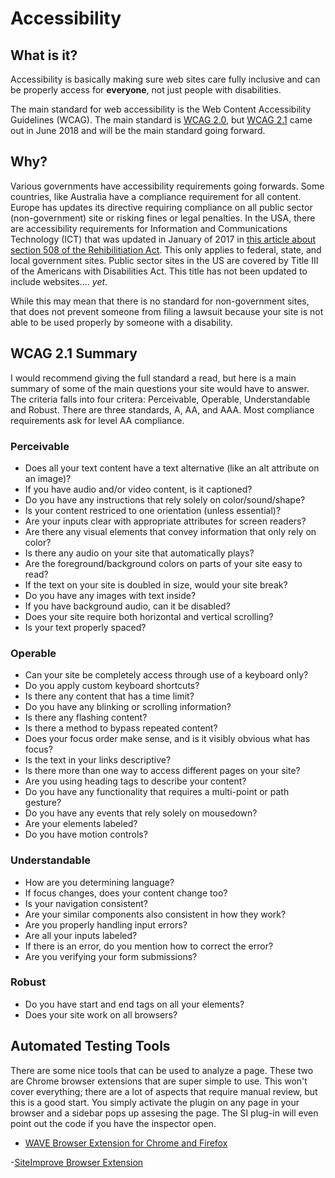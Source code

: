 # Accessibility

## What is it?

Accessibility is basically making sure web sites care fully inclusive and can be properly access for **everyone**, not just people with disabilities.

The main standard for web accessibility is the Web Content Accessibility Guidelines (WCAG). The main standard is [WCAG 2.0](https://www.w3.org/TR/WCAG20/), but [WCAG 2.1](https://www.w3.org/TR/WCAG21/) came out in June 2018 and will be the main standard going forward.

## Why?

Various governments have accessibility requirements going forwards. Some countries, like Australia have a compliance requirement for all content. Europe has updates its directive requiring compliance on all public sector (non-government) site or risking fines or legal penalties. In the USA, there are accessibility requirements for Information and Communications Technology (ICT) that was updated in January of 2017 in [this article about section 508 of the Rehibilitiation Act](https://www.access-board.gov/guidelines-and-standards/communications-and-it/about-the-ict-refresh/overview-of-the-final-rule). This only applies to federal, state, and local government sites. Public sector sites in the US are covered by Title III of the Americans with Disabilities Act. This title has not been updated to include websites.... *yet*.

While this may mean that there is no standard for non-government sites, that does not prevent someone from filing a lawsuit because your site is not able to be used properly by someone with a disability.

## WCAG 2.1 Summary

I would recommend giving the full standard a read, but here is a main summary of some of the main questions your site would have to answer. The criteria falls into four critera: Perceivable, Operable, Understandable and Robust. There are three standards, A, AA, and AAA. Most compliance requirements ask for level AA compliance.

### Perceivable

- Does all your text content have a text alternative (like an alt attribute on an image)?
- If you have audio and/or video content, is it captioned?
- Do you have any instructions that rely solely on color/sound/shape?
- Is your content restriced to one orientation (unless essential)?
- Are your inputs clear with appropriate attributes for screen readers?
- Are there any visual elements that convey information that only rely on color?
- Is there any audio on your site that automatically plays?
- Are the foreground/background colors on parts of your site easy to read?
- If the text on your site is doubled in size, would your site break?
- Do you have any images with text inside?
- If you have background audio, can it be disabled?
- Does your site require both horizontal and vertical scrolling?
- Is your text properly spaced?

### Operable

- Can your site be completely access through use of a keyboard only?
- Do you apply custom keyboard shortcuts?
- Is there any content that has a time limit?
- Do you have any blinking or scrolling information?
- Is there any flashing content?
- Is there a method to bypass repeated content?
- Does your focus order make sense, and is it visibly obvious what has focus?
- Is the text in your links descriptive?
- Is there more than one way to access different pages on your site?
- Are you using heading tags to describe your content?
- Do you have any functionality that requires a multi-point or path gesture?
- Do you have any events that rely solely on mousedown?
- Are your elements labeled?
- Do you have motion controls?

### Understandable

- How are you determining language?
- If focus changes, does your content change too?
- Is your navigation consistent?
- Are your similar components also consistent in how they work?
- Are you properly handling input errors?
- Are all your inputs labeled?
- If there is an error, do you mention how to correct the error?
- Are you verifying your form submissions?

### Robust

- Do you have start and end tags on all your elements?
- Does your site work on all browsers?

## Automated Testing Tools

There are some nice tools that can be used to analyze a page. These two are Chrome browser extensions that are super simple to use. This won't cover everything; there are a lot of aspects that require manual review, but this is a good start. You simply activate the plugin on any page in your browser and a sidebar pops up assesing the page. The SI plug-in will even point out the code if you have the inspector open.

- [WAVE Browser Extension for Chrome and Firefox](https://wave.webaim.org/extension/)

-[SiteImprove Browser Extension](https://siteimprove.com/en-us/core-platform/integrations/browser-extensions/)